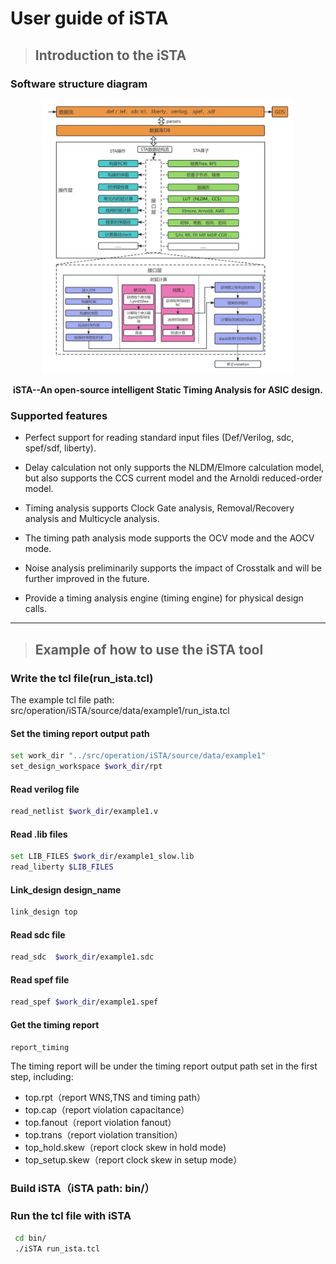 # User guide of iSTA

> ## Introduction to the iSTA

### Software structure diagram

<div align="center">

 <img src="../../../docs/resources/iSTA.png" width="80%" height="35%" alt="iSTA-logo" />

 **iSTA--An open-source intelligent Static Timing Analysis for ASIC design.**

</div>

### Supported features

- Perfect support for reading standard input files (Def/Verilog, sdc, spef/sdf, liberty).

- Delay calculation not only supports the NLDM/Elmore calculation model, but also supports the CCS current model and the Arnoldi reduced-order model.

- Timing analysis supports Clock Gate analysis, Removal/Recovery analysis and Multicycle analysis.

- The timing path analysis mode supports the OCV mode and the AOCV mode.

- Noise analysis preliminarily supports the impact of Crosstalk and will be further improved in the future.

- Provide a timing analysis engine (timing engine) for physical design calls.

---

> ## Example of how to use the iSTA tool

### Write the tcl file(run_ista.tcl)

The example tcl file path: src/operation/iSTA/source/data/example1/run_ista.tcl

#### Set the timing report output path

```bash
set work_dir "../src/operation/iSTA/source/data/example1"
set_design_workspace $work_dir/rpt
```

#### Read verilog file

```bash
read_netlist $work_dir/example1.v
```

#### Read .lib files

```bash
set LIB_FILES $work_dir/example1_slow.lib
read_liberty $LIB_FILES
```

#### Link_design design_name

```bash
link_design top
```

#### Read sdc file

```bash
read_sdc  $work_dir/example1.sdc
```

#### Read spef file

```bash
read_spef $work_dir/example1.spef
```

#### Get the timing report

```bash
report_timing
```

The timing report will be under the timing report output path set in the first step, including:

- top.rpt（report WNS,TNS and timing path）
- top.cap（report violation capacitance）
- top.fanout（report violation fanout）
- top.trans（report violation transition）
- top_hold.skew（report clock skew in hold mode)
- top_setup.skew（report clock skew in setup mode）

### Build iSTA（iSTA path: bin/）

### Run the tcl file with iSTA

```bash
 cd bin/
 ./iSTA run_ista.tcl
```
